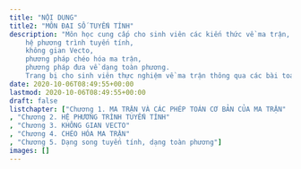 ```yaml
---
title: "NỘI DUNG"
title2: "MÔN ĐẠI SỐ TUYẾN TÍNH"
description: "Môn học cung cấp cho sinh viên các kiến thức về ma trận,
    hệ phương trình tuyến tính,
    không gian Vecto,
    phương pháp chéo hóa ma trận, 
    phương pháp đưa về dạng toàn phương. 
    Trang bị cho sinh viên thực nghiệm về ma trận thông qua các bài toán thực tế."
date: 2020-10-06T08:49:55+00:00
lastmod: 2020-10-06T08:49:55+00:00
draft: false
listchapter: ["Chương 1. MA TRẬN VÀ CÁC PHÉP TOÁN CƠ BẢN CỦA MA TRẬN"
, "Chương 2. HỆ PHƯƠNG TRÌNH TUYẾN TÍNH"
, "Chương 3. KHÔNG GIAN VECTO"
, "Chương 4. CHÉO HÓA MA TRẬN"
, "Chương 5. Dạng song tuyến tính, dạng toàn phương"]
images: []
---
```

